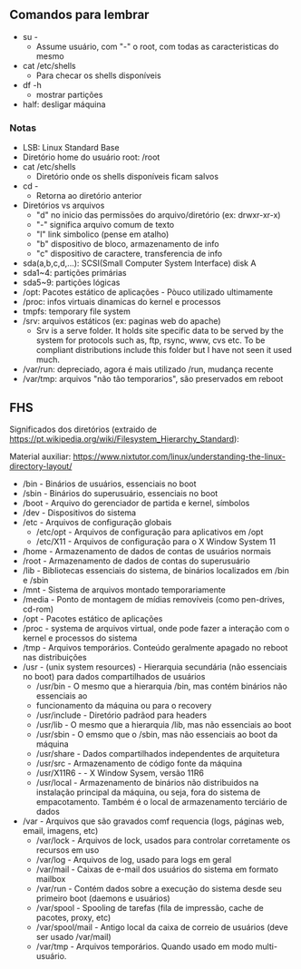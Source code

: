 ## Comandos para lembrar

* su - 
  * Assume usuário, com "-" o root, com todas as caracteristicas do mesmo
* cat /etc/shells
  * Para checar os shells disponíveis 
* df -h
  * mostrar partições
* half: desligar máquina 


### Notas

* LSB: Linux Standard Base
* Diretório home do usuário root: /root
* cat /etc/shells
  * Diretório onde os shells disponíveis ficam salvos
* cd -
  * Retorna ao diretório anterior
* Diretórios vs arquivos
  * "d" no inicio das permissões do arquivo/diretório (ex: drwxr-xr-x)
  * "-" significa arquivo comum de texto
  * "l" link simbolico (pense em atalho)
  * "b" dispositivo de bloco, armazenamento de info
  * "c" dispositivo de caractere, transferencia de info
* sda(a,b,c,d,...): SCSI(Small Computer System Interface) disk A
* sda1~4: partições primárias
* sda5~9: partições lógicas
* /opt: Pacotes estático de aplicações - Pòuco utilizado ultimamente
* /proc: infos virtuais dinamicas do kernel e processos
* tmpfs: temporary file system
*  /srv: arquivos estáticos (ex: paginas web do apache)
   * Srv is a serve folder. It holds site specific data to be served by the system for protocols such as, ftp, rsync, www, cvs etc. To be compliant distributions include this folder but I have not seen it used much.
* /var/run: depreciado, agora é mais utilizado /run, mudança recente
* /var/tmp: arquivos "não tão temporarios", são preservados em reboot

## FHS

Significados dos diretórios (extraido de https://pt.wikipedia.org/wiki/Filesystem_Hierarchy_Standard):

Material auxiliar: https://www.nixtutor.com/linux/understanding-the-linux-directory-layout/

* /bin - Binários de usuários, essenciais no boot
* /sbin - Binários do superusuário, essenciais no boot
* /boot - Arquivo do gerenciador de partida e kernel, símbolos
* /dev - Dispositivos do sistema
* /etc - Arquivos de configuração globais
  *  /etc/opt - Arquivos de configuração para aplicativos em /opt
  *  /etc/X11 - Arquivos de configuração para o X Window System 11
* /home - Armazenamento de dados de contas de usuários normais
* /root - Armazenamento de dados de contas do superusuário
* /lib - Bibliotecas essenciais do sistema, de binários localizados em /bin e /sbin
* /mnt - Sistema de arquivos montado temporariamente
* /media - Ponto de montagem de mídias removíveis (como pen-drives, cd-rom)
* /opt - Pacotes estático de aplicações
* /proc - systema de arquivos virtual, onde pode fazer a interação com o kernel e processos do sistema
* /tmp - Arquivos temporários. Conteúdo geralmente apagado no reboot nas distribuições
* /usr - (unix system resources) - Hierarquia secundária (não essenciais no boot) para dados compartilhados de usuários
  *   /usr/bin - O mesmo que a hierarquia /bin, mas contém binários não essenciais ao
  *   funcionamento da máquina ou para o recovery
  *   /usr/include - Diretório padrãod para headers
  *   /usr/lib - O mesmo que a hierarquia /lib, mas não essenciais ao boot
  *   /usr/sbin - O emsmo que o /sbin, mas não essenciais ao boot da máquina
  *   /usr/share - Dados compartilhados independentes de arquitetura
  *   /usr/src - Armazenamento de código fonte da máquina
  *   /usr/X11R6 - - X Window Sysem, versão 11R6
  *   /usr/local - Armazenamento de binários não distribuidos na instalação principal da máquina, ou seja, fora do sistema de empacotamento. Também é o local de armazenamento terciário de dados
* /var - Arquivos que são gravados comf requencia (logs, páginas web, email, imagens, etc)
  *   /var/lock - Arquivos de lock, usados para controlar corretamente os recursos em uso
  *   /var/log - Arquivos de log, usado para logs em geral
  *   /var/mail - Caixas de e-mail dos usuários do sistema em formato mailbox
  *   /var/run - Contém dados sobre a execução do sistema desde seu primeiro boot (daemons e usuários)
  *   /var/spool - Spooling de tarefas (fila de impressão, cache de pacotes, proxy, etc)
  *   /var/spool/mail - Antigo local da caixa de correio de usuários (deve ser usado /var/mail)
  *   /var/tmp - Arquivos temporários. Quando usado em modo multi-usuário.